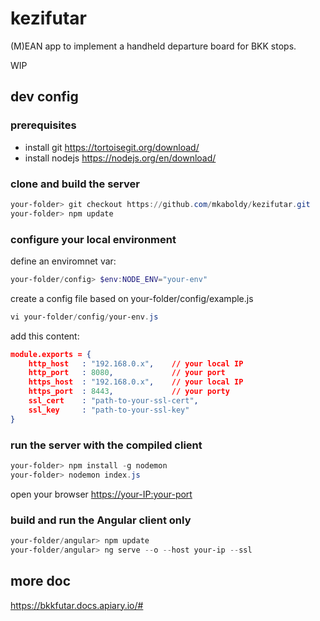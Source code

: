 
# kezifutar

(M)EAN app to implement a handheld departure board for BKK stops.

WIP

## dev config

### prerequisites

- install git <https://tortoisegit.org/download/>
- install nodejs <https://nodejs.org/en/download/>

### clone and build the server

```POWERSHELL
your-folder> git checkout https://github.com/mkaboldy/kezifutar.git
your-folder> npm update
```

### configure your local environment

define an enviromnet var:

```POWERSHELL
your-folder/config> $env:NODE_ENV="your-env"
```

create a config file based on your-folder/config/example.js

```POWERSHELL
vi your-folder/config/your-env.js
```

add this content:

```JSON
module.exports = {
    http_host   : "192.168.0.x",    // your local IP
    http_port   : 8080,             // your port
    https_host  : "192.168.0.x",    // your local IP
    https_port  : 8443,             // your porty
    ssl_cert    : "path-to-your-ssl-cert",
    ssl_key     : "path-to-your-ssl-key"
}
```

### run the server with the compiled client

```POWERSHELL
your-folder> npm install -g nodemon
your-folder> nodemon index.js
```

open your browser <https://your-IP:your-port>

### build and run the Angular client only

```POWERSHELL
your-folder/angular> npm update
your-folder/angular> ng serve --o --host your-ip --ssl
```

## more doc

<https://bkkfutar.docs.apiary.io/#>
